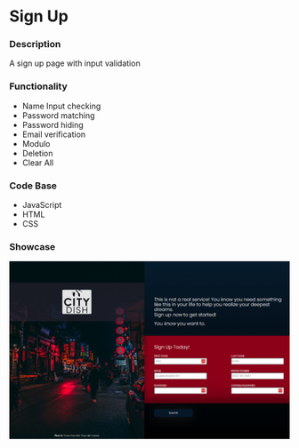 # Sign Up

### Description
A sign up page with input validation

### Functionality
* Name Input checking
* Password matching
* Password hiding
* Email verification
* Modulo
* Deletion
* Clear All

### Code Base
* JavaScript
* HTML
* CSS


### Showcase 
![](./images/Showcase/wide.png "wideshot")
